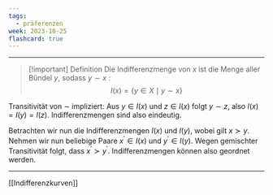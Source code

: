 ```yaml
---
tags:
  - präferenzen
week: 2023-10-25
flashcard: true
---
```

***

> [!important] Definition
> Die Indifferenzmenge von $x$ ist die Menge aller Bündel $y$, sodass $y \sim x$ :
> $$
> I(x)=\{y \in X \mid y \sim x\}
> $$

Transitivität von $\sim$ impliziert: Aus $y \in I(x)$ und $z \in I(x)$ folgt $y \sim z$, also $I(x)=I(y)=I(z)$. Indifferenzmengen sind also eindeutig.

Betrachten wir nun die Indifferenzmengen $I(x)$ und $I(y)$, wobei gilt $x \succ y$. Nehmen wir nun beliebige Paare $x^{\prime} \in I(x)$ und $y^{\prime} \in I(y)$. Wegen gemischter Transitivität folgt, dass $x^{\prime} \succ y^{\prime}$. Indifferenzmengen können also geordnet werden.

***
[[Indifferenzkurven]]


